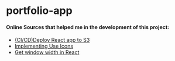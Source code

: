 # portfolio-app






<h4>Online Sources that helped me in the development of this project: </h4>

<ul>
  <li><a href="https://sharathvignesh.medium.com/ci-cd-deploy-react-app-to-aws-s3-using-github-actions-3f6d77783190">(CI/CD)Deploy React app to S3</a></li>
  <li><a href="https://www.dicebear.com/how-to-use/http-api">Implementing Use Icons</a></li>
  <li><a href="https://codingbeautydev.com/blog/react-get-window-width-height/">Get window width in React</a></li>
</ul>
